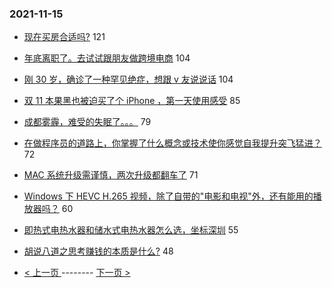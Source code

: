### 2021-11-15 
- [现在买房合适吗?](https://www.v2ex.com/t/815450) 121
- [年底离职了。去试试跟朋友做跨境电商](https://www.v2ex.com/t/815408) 104
- [刚 30 岁，确诊了一种罕见绝症，想跟 v 友说说话](https://www.v2ex.com/t/815528) 104
- [双 11 本果黑也被迫买了个 iPhone ，第一天使用感受](https://www.v2ex.com/t/815399) 85
- [成都雾霾，难受的失眠了。。。](https://www.v2ex.com/t/815397) 79
- [在做程序员的道路上，你掌握了什么概念或技术使你感觉自我提升突飞猛进？](https://www.v2ex.com/t/815465) 72
- [MAC 系统升级需谨慎，两次升级都翻车了](https://www.v2ex.com/t/815422) 71
- [Windows 下 HEVC H.265 视频，除了自带的"电影和电视"外，还有能用的播放器吗？](https://www.v2ex.com/t/815363) 60
- [即热式电热水器和储水式电热水器怎么选，坐标深圳](https://www.v2ex.com/t/815443) 55
- [胡说八道之思考赚钱的本质是什么?](https://www.v2ex.com/t/815418) 48 

- [ < 上一页 ](https://github.com/able8/v2ex-hot-record/blob/master/2021-11-14.md) -------- [ 下一页 > ](https://github.com/able8/v2ex-hot-record/blob/master/2021-11-16.md)